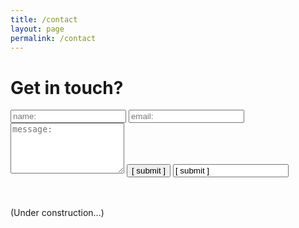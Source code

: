```yaml
---
title: /contact
layout: page
permalink: /contact
---
```


# Get in touch?

<form>
  <input type="text" id="name" name="name" placeholder="name:" autocomplete="off">
  <input type="text" id="email" name="email" placeholder="email:" autocomplete="off">
  <textarea rows="5" id="message" name="message" placeholder="message:" autocomplete="off"></textarea>
  <input type="submit" value="[ submit ]" onclick="msg()">
  <input type="button " value="[ submit ]" onclick="msg()">

</form>

<br /><br />(Under construction...)
